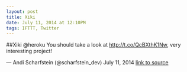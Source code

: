 ```yaml
---
layout: post
title: Xiki
date: July 11, 2014 at 12:10PM
tags: IFTTT, Twitter
---
```

##Xiki
@heroku You should take a look at http://t.co/QcBXthK1Nw, very interesting project!

— Andi Scharfstein (@scharfstein_dev) July 11, 2014
[link to source](http://xiki.org) 
